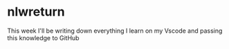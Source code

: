 # nlwreturn

This week I'll be writing down everything I learn on my Vscode and passing this knowledge to GitHub
